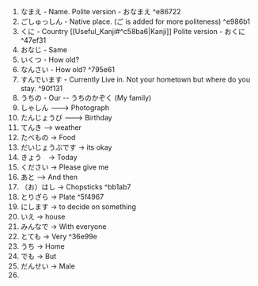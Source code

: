 1. なまえ - Name. 
   Polite version - おなまえ ^e86722
2. ごしゅっしん - Native place. (ご is added for more politeness) ^e986b1
3. くに - Country [[Useful_Kanji#^c58ba6|Kanji]]
   Polite version - おくに ^47ef31
4. おなじ - Same
5. いくつ - How old? 
6. なんさい - How old?  ^795e61
7. すんでいます - Currently Live in. Not your hometown but where do you stay. ^90f131
8. うちの - Our -- うちのかぞく         (My family)
9. しゃしん ---> Photograph
10. たんじょうび ---> Birthday
11. てんき --> weather
12. たべもの   -> Food
13. だいじょうぶです -> its okay
14. きょう　-> Today
15. ください -> Please give me
16. あと --> And then
17. （お）はし -> Chopsticks ^bb1ab7
18. とりざら -> Plate ^5f4967
19. にします -> to decide on something
20. いえ -> house
21. みんなで -> With everyone
22. とても -> Very ^36e99e
23. うち -> Home
24. でも -> But
25. だんせい -> Male
26. 